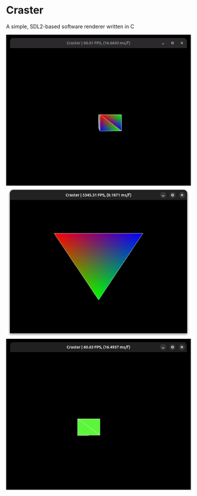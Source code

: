 # Craster

A simple, SDL2-based software renderer written in C

<p align="center">
  <img src="resources/craster_.gif"/>
  <img src="resources/triangle.png"/>
  <img src="resources/craster.gif"/>
</p>
